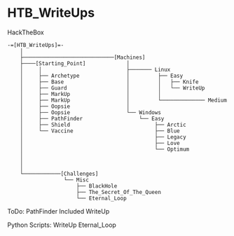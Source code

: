 # HTB_WriteUps
HackTheBox

    -=[HTB_WriteUps]=-
        │
        ├─────────────────────────────[Machines]
        ├────[Starting_Point]             │   
        │     │                           ├─────── Linux
        │     ├── Archetype               │         ├── Easy
        │     ├── Base                    │         │   ├── Knife
        │     ├── Guard                   │         │   └── WriteUp
        │     ├── MarkUp                  │         │      
        │     ├── MarkUp                  │         └────────────── Medium
        │     ├── Oopsie                  │   
        │     ├── Oopsie                  └── Windows
        │     ├── PathFinder                  └── Easy
        │     ├── Shield                           ├── Arctic
        │     └── Vaccine                          ├── Blue
        │                                          ├── Legacy
        │                                          ├── Love
        │                                          └── Optimum
        │                               
        │          
        │
        └────────────[Challenges]
                      └── Misc
                          ├── BlackHole
                          ├── The_Secret_Of_The_Queen
                          └── Eternal_Loop


ToDo: PathFinder
      Included
      WriteUp

      
      
Python Scripts: WriteUp   Eternal_Loop
      

